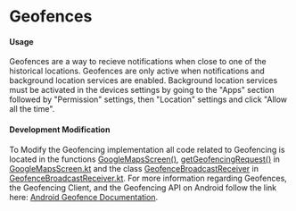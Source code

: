 # Geofences

#### Usage
Geofences are a way to recieve notifications when close to one of the historical locations. Geofences are only active when notifications and background location services are enabled. Background location services must be activated in the devices settings by going to the "Apps" section followed by "Permission" settings, then "Location" settings and click "Allow all the time".

#### Development Modification
To Modify the Geofencing implementation all code related to Geofencing is located in the functions [GoogleMapsScreen()](https://github.com/CS-495-Historical-Sites/remnant/blob/docs/android-app/app/src/main/java/com/ua/historicalsitesapp/ui/components/GoogleMapsScreen.kt#L159), [getGeofencingRequest()](https://github.com/CS-495-Historical-Sites/remnant/blob/docs/android-app/app/src/main/java/com/ua/historicalsitesapp/ui/components/GoogleMapsScreen.kt#L339) in [GoogleMapsScreen.kt](https://github.com/CS-495-Historical-Sites/remnant/blob/docs/android-app/app/src/main/java/com/ua/historicalsitesapp/ui/components/GoogleMapsScreen.kt) and the class [GeofenceBroadcastReceiver](https://github.com/CS-495-Historical-Sites/remnant/blob/docs/android-app/app/src/main/java/com/ua/historicalsitesapp/geofence/GeofenceBroadcastReceiver.kt#L20) in [GeofenceBroadcastReceiver.kt](https://github.com/CS-495-Historical-Sites/remnant/blob/docs/android-app/app/src/main/java/com/ua/historicalsitesapp/geofence/GeofenceBroadcastReceiver.kt). For more information regarding Geofences, the Geofencing Client, and the Geofencing API on Android follow the link here: [Android Geofence Documentation](https://developer.android.com/develop/sensors-and-location/location/geofencing).
